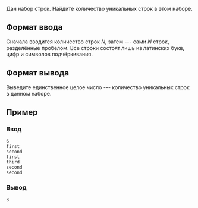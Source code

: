 Дан набор строк. Найдите количество уникальных строк в этом наборе.

Формат ввода
------------

Сначала вводится количество строк *N*, затем --- сами *N* строк, разделённые пробелом. Все строки состоят лишь из латинских букв, цифр и символов подчёркивания.

Формат вывода
-------------

Выведите единственное целое число --- количество уникальных строк в данном наборе.

Пример
------
### Ввод

```console
6
first
second
first
third
second
second
```

### Вывод

```console
3
```
